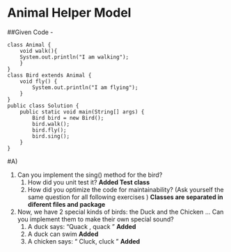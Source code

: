 # Animal Helper Model
##Given Code - 
```
class Animal {
	void walk(){
	System.out.println("I am walking");
	}
}
class Bird extends Animal {
	void fly() {
		System.out.println("I am flying");
	}
}
public class Solution {
	public static void main(String[] args) {
		Bird bird = new Bird();
		bird.walk();
		bird.fly();
		bird.sing();
	}
}
```
#A)
1. Can you implement the sing() method for the bird?
	1. How did you unit test it? **Added Test class**
	2. How did you optimize the code for maintainability? (Ask yourself the same question for all following exercises ) **Classes are separated in diferent files and package**
2. Now, we have 2 special kinds of birds: the Duck and the Chicken ... Can you implement them to make their own special sound?
	1. A duck says: “Quack , quack ” **Added**
	2. A duck can swim **Added**
	3. A chicken says: “ Cluck, cluck ” **Added**
